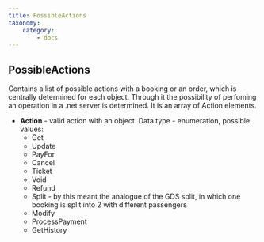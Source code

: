```yaml
---
title: PossibleActions
taxonomy:
    category:
        - docs
---
```


PossibleActions
---------------

Contains a list of possible actions with a booking or an order, which is centrally determined for each object. Through it the possibility of perfoming an operation in a .net server is determined. It is an array of Action elements.

-   **Action** - valid action with an object. Data type - enumeration, possible values:
    -   Get
    -   Update
    -   PayFor
    -   Cancel
    -   Ticket
    -   Void
    -   Refund
    -   Split - by this meant the analogue of the GDS split, in which one booking is split into 2 with different passengers
    -   Modify
    -   ProcessPayment
    -   GetHistory